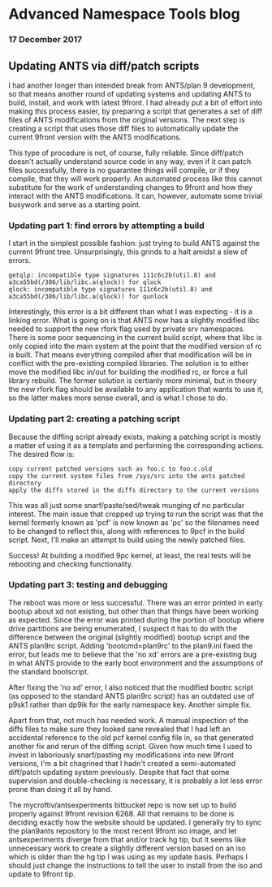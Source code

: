 # Advanced Namespace Tools blog

### 17 December 2017

## Updating ANTS via diff/patch scripts

I had another longer than intended break from ANTS/plan 9 development, so that means another round of updating systems and updating ANTS to build, install, and work with latest 9front. I had already put a bit of effort into making this process easier, by preparing a script that generates a set of diff files of ANTS modifications from the original versions. The next step is creating a script that uses those diff files to automatically update the current 9front version with the ANTS modifications.

This type of procedure is not, of course, fully reliable. Since diff/patch doesn't actually understand source code in any way, even if it can patch files successfully, there is no guarantee things will compile, or if they compile, that they will work properly. An automated process like this cannot substitute for the work of understanding changes to 9front and how they interact with the ANTS modifications. It can, however, automate some trivial busywork and serve as a starting point.

### Updating part 1: find errors by attempting a build

I start in the simplest possible fashion: just trying to build ANTS against the current 9front tree. Unsurprisingly, this grinds to a halt amidst a slew of errors.

	getqlp: incompatible type signatures 111c6c2b(util.8) and a3ca55bd(/386/lib/libc.a(qlock)) for qlock
	qlock: incompatible type signatures 111c6c2b(util.8) and a3ca55bd(/386/lib/libc.a(qlock)) for qunlock

Interestingly, this error is a bit different than what I was expecting - it is a linking error. What is going on is that ANTS now has a slightly modified libc needed to support the new rfork flag used by private srv namespaces. There is some poor sequencing in the current build script, where that libc is only copied into the main system at the point that the modified version of rc is built. That means everything compiled after that modification will be in conflict with the pre-existing compiled libraries. The solution is to either move the modified libc in/out for building the modified rc, or force a full library rebuild. The former solution is certianly more minimal, but in theory the new rfork flag should be available to any application that wants to use it, so the latter makes more sense overall, and is what I chose to do.

### Updating part 2: creating a patching script

Because the diffing script already exists, making a patching script is mostly a matter of using it as a template and performing the corresponding actions. The desired flow is:

	copy current patched versions such as foo.c to foo.c.old
	copy the current system files from /sys/src into the ants patched directory
	apply the diffs stored in the diffs directory to the current versions

This was all just some snarf/paste/sed/tweak munging of no particular interest. The main issue that cropped up trying to run the script was that the kernel formerly known as 'pcf' is now known as 'pc' so the filenames need to be changed to reflect this, along with references to 9pcf in the build script. Next, I'll make an attempt to build using the newly patched files.

Success! At building a modified 9pc kernel, at least, the real tests will be rebooting and checking functionality.

### Updating part 3: testing and debugging

The reboot was more or less successful. There was an error printed in early bootup about xd not existing, but other than that things have been working as expected. Since the error was printed during the portion of bootup where drive partitions are being enumerated, I suspect it has to do with the difference between the original (slightly modified) bootup script and the ANTS plan9rc script. Adding 'bootcmd=plan9rc' to the plan9.ini fixed the error, but leads me to believe that the 'no xd' errors are a pre-existing bug in what ANTS provide to the early boot environment and the assumptions of the standard bootscript.

After fixing the 'no xd' error, I also noticed that the modified bootrc script (as opposed to the standard ANTS plan9rc script) has an outdated use of p9sk1 rather than dp9ik for the early namespace key. Another simple fix. 

Apart from that, not much has needed work. A manual inspection of the diffs files to make sure they looked sane revealed that I had left an accidental reference to the old pcf kernel config file in, so that generated another fix and rerun of the diffing script. Given how much time I used to invest in laboriously snarf/pasting my modifications into new 9front versions, I'm a bit chagrined that I hadn't created a semi-automated diff/patch updating system previously. Despite that fact that some supervision and double-checking is necessary, it is probably a lot less error prone than doing it all by hand.

The mycroftiv/antsexperiments bitbucket repo is now set up to build properly against 9front revision 6268. All that remains to be done is deciding exactly how the website should be updated. I generally try to sync the plan9ants repository to the most recent 9front iso image, and let antsexperiments diverge from that and/or track hg tip, but it seems like unnecessary work to create a slightly different version based on an iso which is older than the hg tip I was using as my update basis. Perhaps I should just change the instructions to tell the user to install from the iso and update to 9front tip.
